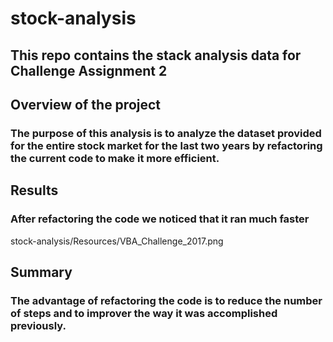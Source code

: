 # stock-analysis
## This repo contains the stack analysis data for Challenge Assignment 2 
## Overview of the project
### The purpose of this analysis is to analyze the dataset provided for the entire stock market for the last two years by refactoring the current code to make it more efficient. 
## Results
### After refactoring the code we noticed that it ran much faster
stock-analysis/Resources/VBA_Challenge_2017.png


## Summary
### The advantage of refactoring the code is to reduce the number of steps and to improver the way it was accomplished previously. 
